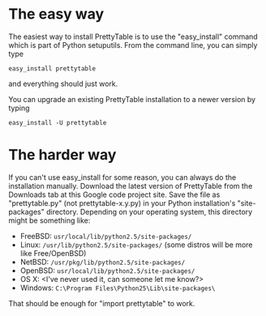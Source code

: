 # The easy way #

The easiest way to install PrettyTable is to use the "easy\_install" command which is part of Python setuputils.  From the command line, you can simply type

```
easy_install prettytable
```

and everything should just work.

You can upgrade an existing PrettyTable installation to a newer version by typing

```
easy_install -U prettytable
```

# The harder way #

If you can't use easy\_install for some reason, you can always do the installation manually.  Download the latest version of PrettyTable from the Downloads tab at this Google code project site.  Save the file as "prettytable.py" (not prettytable-x.y.py) in your Python installation's "site-packages" directory.  Depending on your operating system, this directory might be something like:

  * FreeBSD: `usr/local/lib/python2.5/site-packages/`
  * Linux: `/usr/lib/python2.5/site-packages/` (some distros will be more like Free/OpenBSD)
  * NetBSD: `/usr/pkg/lib/python2.5/site-packages/`
  * OpenBSD: `usr/local/lib/python2.5/site-packages/`
  * OS X: <I've never used it, can someone let me know?>
  * Windows: `C:\Program Files\Python25\Lib\site-packages\`

That should be enough for "import prettytable" to work.